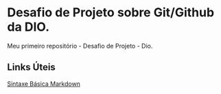 # Desafio de Projeto sobre Git/Github da DIO. 
Meu primeiro repositório - Desafio de Projeto - Dio. 

## Links Úteis
[Sintaxe Básica Markdown](https://www.markdownguide.org/basic-syntax/)
